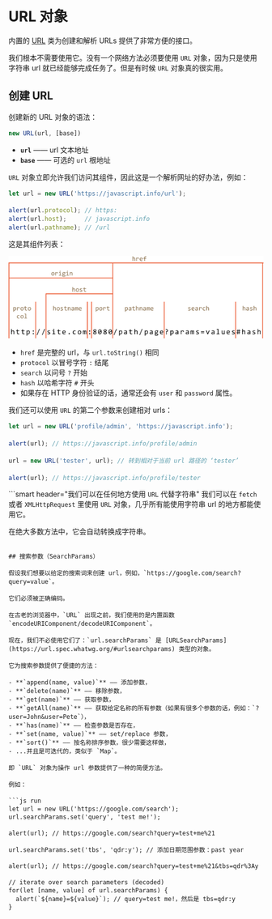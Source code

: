 
# URL 对象

内置的 [URL](https://url.spec.whatwg.org/#api) 类为创建和解析 URLs 提供了非常方便的接口。

我们根本不需要使用它。没有一个网络方法必须要使用 `URL` 对象，因为只是使用字符串 url 就已经能够完成任务了。但是有时候 `URL` 对象真的很实用。

## 创建 URL

创建新的 URL 对象的语法：

```js
new URL(url, [base])
```

- **`url`** —— url 文本地址
- **`base`** —— 可选的 `url` 根地址

`URL` 对象立即允许我们访问其组件，因此这是一个解析网址的好办法，例如：

```js run
let url = new URL('https://javascript.info/url');

alert(url.protocol); // https:
alert(url.host);     // javascript.info
alert(url.pathname); // /url
```

这是其组件列表：

![](url-object.png)

- `href` 是完整的 url，与 `url.toString()` 相同
- `protocol` 以冒号字符 `:` 结尾
- `search` 以问号 `?` 开始
- `hash` 以哈希字符 `#` 开头
- 如果存在 HTTP 身份验证的话，通常还会有 `user` 和 `password` 属性。

我们还可以使用 `URL` 的第二个参数来创建相对 urls：

```js run
let url = new URL('profile/admin', 'https://javascript.info');

alert(url); // https://javascript.info/profile/admin

url = new URL('tester', url); // 转到相对于当前 url 路径的 ‘tester’

alert(url); // https://javascript.info/profile/tester
```

```smart header="我们可以在任何地方使用 `URL` 代替字符串"
我们可以在 `fetch` 或者 `XMLHttpRequest` 里使用 `URL` 对象，几乎所有能使用字符串 url 的地方都能使用它。

在绝大多数方法中，它会自动转换成字符串。
```

## 搜索参数（SearchParams）

假设我们想要以给定的搜索词来创建 url，例如，`https://google.com/search?query=value`。

它们必须被正确编码。

在古老的浏览器中，`URL` 出现之前，我们使用的是内置函数 `encodeURIComponent/decodeURIComponent`。

现在，我们不必使用它们了：`url.searchParams` 是 [URLSearchParams](https://url.spec.whatwg.org/#urlsearchparams) 类型的对象。

它为搜索参数提供了便捷的方法：

- **`append(name, value)`** —— 添加参数，
- **`delete(name)`** —— 移除参数，
- **`get(name)`** —— 获取参数，
- **`getAll(name)`** —— 获取给定名称的所有参数（如果有很多个参数的话，例如：`?user=John&user=Pete`），
- **`has(name)`** —— 检查参数是否存在，
- **`set(name, value)`** —— set/replace 参数，
- **`sort()`** —— 按名称排序参数，很少需要这样做，
- ...并且是可迭代的，类似于 `Map`。

即 `URL` 对象为操作 url 参数提供了一种的简便方法。

例如：

```js run
let url = new URL('https://google.com/search');
url.searchParams.set('query', 'test me!');

alert(url); // https://google.com/search?query=test+me%21

url.searchParams.set('tbs', 'qdr:y'); // 添加日期范围参数：past year

alert(url); // https://google.com/search?query=test+me%21&tbs=qdr%3Ay

// iterate over search parameters (decoded)
for(let [name, value] of url.searchParams) {
  alert(`${name}=${value}`); // query=test me!，然后是 tbs=qdr:y
}
```
